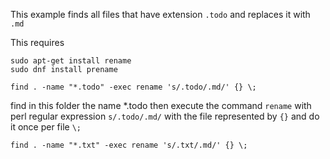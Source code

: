
This example finds all files that have extension `.todo` and replaces it with `.md`

This requires

```
sudo apt-get install rename
sudo dnf install prename
```



```
find . -name "*.todo" -exec rename 's/.todo/.md/' {} \;
```

find in this folder the name *.todo then execute the command `rename` with perl regular expression `s/.todo/.md/` with the file represented by `{}` and do it once per file `\;`


```
find . -name "*.txt" -exec rename 's/.txt/.md/' {} \;
```